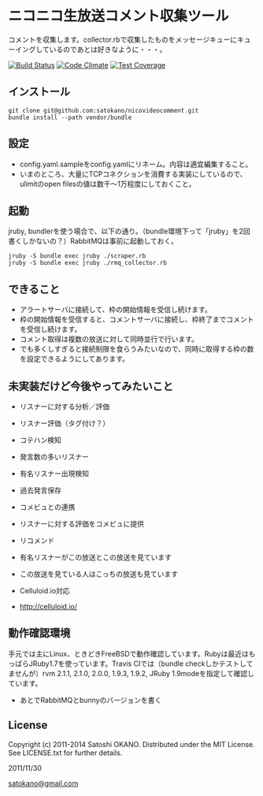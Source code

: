 ニコニコ生放送コメント収集ツール
==================================================

コメントを収集します。collector.rbで収集したものをメッセージキューにキューイングしているのであとは好きなように・・・。

[![Build Status](https://travis-ci.org/satokano/nicovideocomment.png)](https://travis-ci.org/satokano/nicovideocomment)
[![Code Climate](https://codeclimate.com/github/satokano/nicovideocomment.png)](https://codeclimate.com/github/satokano/nicovideocomment)
[![Test Coverage](https://codeclimate.com/github/satokano/nicovideocomment/badges/coverage.svg)](https://codeclimate.com/github/satokano/nicovideocomment)

インストール
------------

    git clone git@github.com:satokano/nicovideocomment.git
    bundle install --path vendor/bundle

設定
--------

- config.yaml.sampleをconfig.yamlにリネーム。内容は適宜編集すること。
- いまのところ、大量にTCPコネクションを消費する実装にしているので、ulimitのopen filesの値は数千～1万程度にしておくこと。


起動
--------

jruby, bundlerを使う場合で、以下の通り。（bundle環境下って「jruby」を2回書くしかないの？）RabbitMQは事前に起動しておく。

    jruby -S bundle exec jruby ./scraper.rb
    jruby -S bundle exec jruby ./rmq_collector.rb


できること
----------

- アラートサーバに接続して、枠の開始情報を受信し続けます。
- 枠の開始情報を受信すると、コメントサーバに接続し、枠終了までコメントを受信し続けます。
- コメント取得は複数の放送に対して同時並行で行います。
- でも多くしすぎると接続制限を食らうみたいなので、同時に取得する枠の数を設定できるようにしてあります。

未実装だけど今後やってみたいこと
--------------------------------
- リスナーに対する分析／評価
 - リスナー評価（タグ付け？）
 - コテハン検知
 - 発言数の多いリスナー
 - 有名リスナー出現検知
 - 過去発言保存

- コメビュとの連携
 - リスナーに対する評価をコメビュに提供

- リコメンド
 - 有名リスナーがこの放送とこの放送を見ています
 - この放送を見ている人はこっちの放送も見ています

- Celluloid.io対応
 - http://celluloid.io/

動作確認環境
------------

手元では主にLinux、ときどきFreeBSDで動作確認しています。Rubyは最近はもっぱらJRuby1.7を使っています。Travis CIでは（bundle checkしかテストしてませんが）rvm 2.1.1, 2.1.0, 2.0.0, 1.9.3, 1.9.2, JRuby 1.9modeを指定して確認しています。

- あとでRabbitMQとbunnyのバージョンを書く

License
-------
Copyright (c) 2011-2014 Satoshi OKANO. Distributed under the MIT License. See LICENSE.txt for further details.

2011/11/30

satokano@gmail.com
